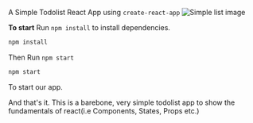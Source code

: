 A Simple Todolist React App using `create-react-app`
![Simple list image](https://i.imgur.com/Ti3QGmI.png)

__To start__
Run `npm install` to install dependencies.
```bash
npm install
```
Then Run `npm start`
```bash
npm start
```
To start our app.

And that's it. 
This is a barebone, very simple todolist app to show
the fundamentals of react(i.e Components, States, Props etc.)

